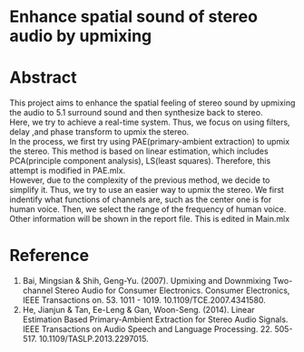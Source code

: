 # Enhance spatial sound of stereo audio by upmixing

# Abstract
This project aims to enhance the spatial feeling of stereo sound by upmixing the audio to 5.1 surround sound and then synthesize back to stereo. \
Here, we try to achieve a real-time system. Thus, we focus on using filters, delay ,and phase transform to upmix the stereo. \
In the process, we first try using PAE(primary-ambient extraction) to upmix the stereo. This method is based on linear estimation, which includes PCA(principle component analysis), LS(least squares). Therefore, this attempt is modified in PAE.mlx. \
However, due to the complexity of the previous method, we decide to simplify it. Thus, we try to use an easier way to upmix the stereo. We first indentify what functions of channels are, such as the center one is for human voice. Then, we select the range of the frequency of human voice. Other information will be shown in the report file. This is edited in Main.mlx

# Reference
1. Bai, Mingsian & Shih, Geng-Yu. (2007). Upmixing and Downmixing Two-channel Stereo Audio for Consumer Electronics. Consumer Electronics, IEEE Transactions on. 53. 1011 - 1019. 10.1109/TCE.2007.4341580.
2. He, Jianjun & Tan, Ee-Leng & Gan, Woon-Seng. (2014). Linear Estimation Based Primary-Ambient Extraction for Stereo Audio Signals. IEEE Transactions on Audio Speech and Language Processing. 22. 505-517. 10.1109/TASLP.2013.2297015.
